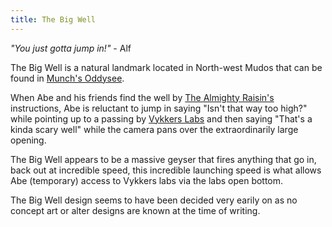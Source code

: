 ```yaml
---
title: The Big Well
---
```


*"You just gotta jump in!"* - Alf

The Big Well is a natural landmark located in North-west Mudos that can be found in [Munch's Oddysee](/games/munchsoddysee).

When Abe and his friends find the well by [The Almighty Raisin's](/characters/thealmightyraisin) instructions, Abe is reluctant to jump in saying
"Isn't that way too high?" while pointing up to a passing by [Vykkers Labs](/locations/vykkerslabs) and then saying "That's a kinda scary well" while the camera pans over the extraordinarily large opening.

The Big Well appears to be a massive geyser that fires anything that go in, back out at incredible speed, 
this incredible launching speed is what allows Abe (temporary) access to Vykkers labs via the labs open bottom.

The Big Well design seems to have been decided very earily on as no concept art or alter designs are known at the time of writing.
